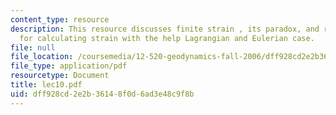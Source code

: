 ```yaml
---
content_type: resource
description: This resource discusses finite strain , its paradox, and reference frame
  for calculating strain with the help Lagrangian and Eulerian case.
file: null
file_location: /coursemedia/12-520-geodynamics-fall-2006/dff928cd2e2b36148f0d6ad3e48c9f8b_lec10.pdf
file_type: application/pdf
resourcetype: Document
title: lec10.pdf
uid: dff928cd-2e2b-3614-8f0d-6ad3e48c9f8b
---
```

